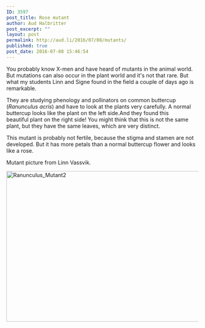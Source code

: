 ```yaml
---
ID: 3597
post_title: Rose mutant
author: Aud Halbritter
post_excerpt: ""
layout: post
permalink: http://aud.li/2016/07/08/mutants/
published: true
post_date: 2016-07-08 15:46:54
---
```

You probably know X-men and have heard of mutants in the animal world. But mutations can also occur in the plant world and it's not that rare. But what my students Linn and Signe found in the field a couple of days ago is remarkable.

They are studying phenology and pollinators on common buttercup (<em>Ranunculus acris</em>) and have to look at the plants very carefully. A normal buttercup looks like the plant on the left side.And they found this beautiful plant on the right side! You might think that this is not the same plant, but they have the same leaves, which are very distinct.

This mutant is probably not fertile, because the stigma and stamen are not developed. But it has more petals than a normal buttercup flower and looks like a rose.

Mutant picture from Linn Vassvik.

<a href="http://aud.li/wp-content/uploads/2016/07/Ranunculus_Mutant2.jpg"><img class="alignnone size-large wp-image-3599" src="http://aud.li/wp-content/uploads/2016/07/Ranunculus_Mutant2-1024x451.jpg" alt="Ranunculus_Mutant2" width="900" height="396" /></a>